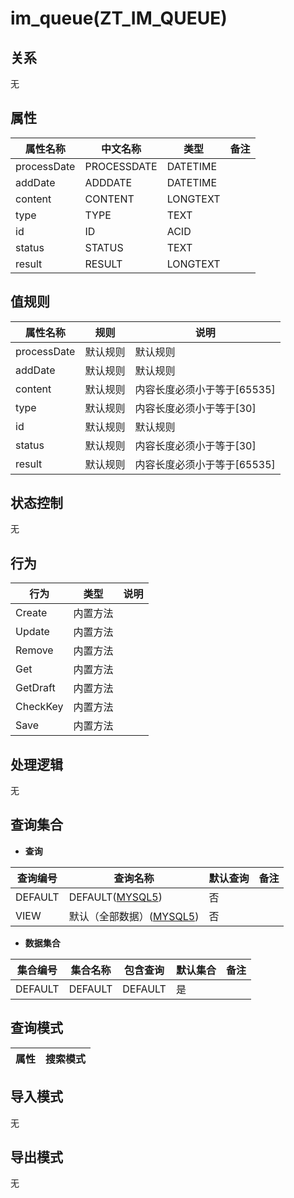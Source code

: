 # im_queue(ZT_IM_QUEUE)

  

## 关系
无

## 属性

| 属性名称        |    中文名称    | 类型     |  备注  |
| --------   |------------| -----   |  -------- | 
|processDate|PROCESSDATE|DATETIME|&nbsp;|
|addDate|ADDDATE|DATETIME|&nbsp;|
|content|CONTENT|LONGTEXT|&nbsp;|
|type|TYPE|TEXT|&nbsp;|
|id|ID|ACID|&nbsp;|
|status|STATUS|TEXT|&nbsp;|
|result|RESULT|LONGTEXT|&nbsp;|

## 值规则
| 属性名称    | 规则    |  说明  |
| --------   |------------| ----- | 
|processDate|默认规则|默认规则|
|addDate|默认规则|默认规则|
|content|默认规则|内容长度必须小于等于[65535]|
|type|默认规则|内容长度必须小于等于[30]|
|id|默认规则|默认规则|
|status|默认规则|内容长度必须小于等于[30]|
|result|默认规则|内容长度必须小于等于[65535]|

## 状态控制

无


## 行为
| 行为    | 类型    |  说明  |
| --------   |------------| ----- | 
|Create|内置方法|&nbsp;|
|Update|内置方法|&nbsp;|
|Remove|内置方法|&nbsp;|
|Get|内置方法|&nbsp;|
|GetDraft|内置方法|&nbsp;|
|CheckKey|内置方法|&nbsp;|
|Save|内置方法|&nbsp;|

## 处理逻辑
无

## 查询集合

* **查询**

| 查询编号 | 查询名称       | 默认查询 |   备注|
| --------  | --------   | --------   | ----- |
|DEFAULT|DEFAULT([MYSQL5](../../appendix/query_MYSQL5.md#Im_queue_Default))|否|&nbsp;|
|VIEW|默认（全部数据）([MYSQL5](../../appendix/query_MYSQL5.md#Im_queue_View))|否|&nbsp;|

* **数据集合**

| 集合编号 | 集合名称   |  包含查询  | 默认集合 |   备注|
| --------  | --------   | -------- | --------   | ----- |
|DEFAULT|DEFAULT|DEFAULT|是|&nbsp;|

## 查询模式
| 属性      |    搜索模式     |
| --------   |------------|

## 导入模式
无


## 导出模式
无

